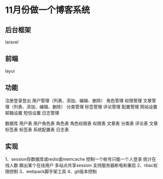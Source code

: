 # 11月份做一个博客系统

## 后台框架

laravel

## 前端

layui

## 功能

注册登录登出
用户管理（列表、添加、编辑、删除）
    角色管理
    权限管理
文章管理（列表、添加、编辑、删除）
    分类管理
    标签管理
    评论管理
配置管理
    网站设置
    邮箱设置
    短信设置
日志管理

数据库
用户表
用户角色表
角色表
角色权限表
权限表
文章表
分类表
评论表
文章标签表
标签表
系统配置表
日志表

## 实现

1、session存数据库或redis或memcache
      控制一个帐号只能一个人登录
      统计在线人数
      踢出某个在线用户
      多站点共享session
      支持服务器断电和重启
2、rbac权限控制
3、webpack脚手架工具
4、git版本控制




